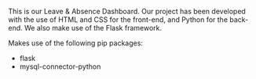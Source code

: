 This is our Leave & Absence Dashboard. Our project has been developed with the use of HTML and CSS for the front-end, and Python for the back-end. We also make use of the Flask framework.

Makes use of the following pip packages:
* flask
* mysql-connector-python